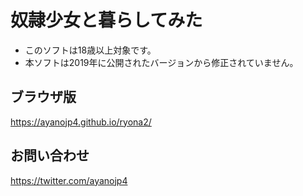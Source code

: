 # 奴隷少女と暮らしてみた
- このソフトは18歳以上対象です。
- 本ソフトは2019年に公開されたバージョンから修正されていません。
## ブラウザ版
https://ayanojp4.github.io/ryona2/
## お問い合わせ
https://twitter.com/ayanojp4